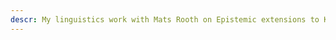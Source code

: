 ```yaml
---
descr: My linguistics work with Mats Rooth on Epistemic extensions to KAT (Epik) was accepted to SCiL 2020!
---
```

